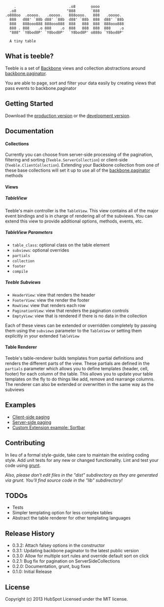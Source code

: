```
    .                        .o8       oooo
  .o8                       "888       `888
.o888oo  .ooooo.   .ooooo.   888oooo.   888   .ooooo.
  888   d88' `88b d88' `88b  d88' `88b  888  d88' `88b
  888   888ooo888 888ooo888  888   888  888  888ooo888
  888 . 888    .o 888    .o  888   888  888  888    .o
  "888" `Y8bod8P' `Y8bod8P'  `Y8bod8P' o888o `Y8bod8P'

  A tiny table
```

## What is teeble?
Teeble is a set of [Backbone](http://backbonejs.org/) views and collection abstractions around [backbone.paginator](https://github.com/addyosmani/backbone.paginator).

You are able to page, sort and filter your data easily by creating views that pass events to backbone.paginator

## Getting Started

Download the [production version][min] or the [development version][max].

[min]: https://raw.github.com/hubspot/teeble/master/dist/teeble.min.js
[max]: https://raw.github.com/hubspot/teeble/master/dist/teeble.js

## Documentation

#### Collections
Currently you can choose from server-side processing of the pagination, filtering and sorting (`Teeble.ServerCollection`) or client-side (`Teeble.ClientCollection`). Extending your Backbone collection from one of these base collections will set it up to use all of the [backbone.paginator](https://github.com/addyosmani/backbone.paginator) methods

#### Views

##### TableView
Teeble's main controller is the `TableView`. This view contains all of the major event bindings and is in charge of rendering all of the subviews. You can extend this view to provide additional options, methods, events, etc.

##### TableView Parameters
* `table_class`: optional class on the table element
* `subviews`: optional overrides
* `partials`
* `collection`
* `footer`
* `compile`

##### Teeble Subviews
* `HeaderView`: view that renders the header
* `FooterView`: view the render the footer
* `RowView`: view that renders each row
* `PaginationView`: view that renders the pagination controls
* `EmptyView`: view that is rendered if there is no data in the collection

Each of these views can be extended or overridden completely by passing them using the `subviews` parameter to the `TableView` or setting them explicitly in your extended `TableView`

#### Table Renderer
Teeble's table-renderer builds templates from partial definitions and renders the different parts of the view. These partials are defined in the `partials` parameter which allows you to define templates (header, cell, footer) for each column of the table. This allows you to update your table templates on the fly to do things like add, remove and rearrange columns. The renderer can also be extended or overwritten in the same way as the subviews

## Examples
* [Client-side paging](http://github.hubspot.com/teeble/examples/netflix-client-paging/index.html)
* [Server-side paging](http://github.hubspot.com/teeble/examples/netflix-request-paging/index.html)
* [Custom Extension example: Sortbar](http://github.hubspot.com/teeble/examples/sortbar/index.html)

## Contributing
In lieu of a formal style-guide, take care to maintain the existing coding style. Add unit tests for any new or changed functionality. Lint and test your code using [grunt](http://gruntjs.com/).

_Also, please don't edit files in the "dist" subdirectory as they are generated via grunt. You'll find source code in the "lib" subdirectory!_

## TODOs
* Tests
* Simpler templating option for less complex tables
* Abstract the table renderer for other templating languages

## Release History
* 0.3.2: Attach falsey options in the constructor
* 0.3.1: Updating backbone paginator to the latest public version
* 0.3.0: Allow for multiple sort rules and override default sort on click
* 0.2.1: Bug fix for pagination on ServerSideCollections
* 0.2.0: Documentation, grunt, bug fixes
* 0.1.0: Initial Release

## License
Copyright (c) 2013 HubSpot
Licensed under the MIT license.

